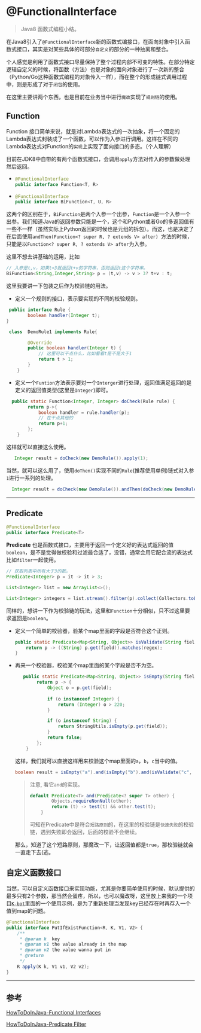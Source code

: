 # @FunctionalInterface

> Java8 函数式编程小结。

在Java8引入了`@FunctionalInterface`新的函数式编接口，在面向对象中引入函数式接口，其实是对某些具体的可部分`自定义`的部分的一种抽离和整合。

个人感觉是利用了函数式接口尽量保持了整个过程内部不可变的特性。在部分特定逻辑自定义的时候，将函数（方法）也是对象的面向对象进行了一次新的整合（Python/Go这种函数式编程的对象传入一样），而在整个的形成链式调用过程中，则是形成了对于`闭包`的使用。

在这里主要讲两个东西，也是目前在业务当中进行`魔改`实现了`规则链`的使用。

## Function

Function 接口简单来说，就是对Lambda表达式的一次抽象，将一个固定的Lambda表达式封装成了一个函数，可以作为入参进行调用。这样在不同的Lambda表达式对Function的`实现`上实现了面向接口的多态。（个人理解）

目前在JDK8中自带的有两个函数式接口，会调用`apply`方法对传入的参数做处理然后返回。

- ```java
  @FunctionalInterface
  public interface Function<T, R>
  
  ```

- ```java
  @FunctionalInterface
  public interface BiFunction<T, U, R>
  ```

这两个的区别在于，`BiFunction`是两个入参一个出参，`Function`是一个入参一个出参。我们知道Java的返回参数只能是一个，这个和Python或者Go的多返回值有一些不一样（虽然实际上Python返回的时候也是元组的拆包）。而这，也是决定了在后面使用`andThen(Function<? super R, ? extends V> after) `方法的时候，只能是以`Function<? super R, ? extends V> after`为入参。

这里不想去讲基础的运用，比如

```java
// 入参是t,v，如果t>3就返回t+v的字符串，否则返回t这个字符串。 
BiFunction<String,Integer,String> p = (t,v) -> v > 3? t+v : t; 
```

这里我要讲一下包装之后作为校验链的用法。

- 定义一个规则的接口，表示要实现的不同的校验规则。

```java
 public interface Rule {
        boolean handler(Integer t);
}

 class  DemoRule1 implements Rule{

        @Override
        public boolean handler(Integer t) {
            // 这里可以干点什么，比如看看t是不是大于1
            return t > 1;
        }
    }
```

- 定义一个`Funtion`方法表示要对一个`Interger`进行处理，返回值满足返回的是定义的返回值类型(这里是`Integer`)即可。

```java
  public static Function<Integer, Integer> doCheck(Rule rule) {
        return p->{
            boolean handler = rule.handler(p);
            // 在干点其他的
            return p+1;
        };
    }
```

这样就可以直接这么使用。

```java
   Integer result = doCheck(new DemoRule()).apply(1);
```

当然，就可以这么用了，使用`doThen()`实现不同的`Rule`(推荐使用单例)链式对入参`1`进行一系列的处理。

```java
  Integer result = doCheck(new DemoRule()).andThen(doCheck(new DemoRule1())).apply(1);
```

---

## Predicate

```java
@FunctionalInterface
public interface Predicate<T>
```

**Predicate** 也是函数式接口，主要用于返回一个定义好的表达式返回的值`boolean`，是不是觉得做校验和过滤最合适了，没错，通常会用它配合流的表达式比如`filter`一起使用。

```java
// 获取列表中所有大于3的数。
Predicate<Integer> p = it -> it > 3;

List<Integer> list = new ArrayList<>();

List<Integer> integers = list.stream().filter(p).collect(Collectors.toList());
```

同样的，想讲一下作为校验链的玩法，这里和`Function`十分相似，只不过这里要求返回是`boolean`。

- 定义一个简单的校验器，验某个map里面的字段是否符合这个正则。

  ```java
  public static Predicate<Map<String, Object>> isValidate(String field, String regex) {
      return p -> ((String) p.get(field)).matches(regex);
  }
  ```

- 再来一个校验器，校验某个map里面的某个字段是否不为空。

  ```java
     public static Predicate<Map<String, Object>> isEmpty(String field) {
          return p -> {
              Object o = p.get(field);
              
              if (o instanceof Integer) {
                  return (Integer) o > 220;
              }
  
              if (o instanceof String) {
                  return StringUtils.isEmpty(p.get(field));
              }
              return false;
          };
      }
  ```

  这样，我们就可以直接这样用来校验这个map里面的`a`，`b`，`c`当中的值。

  ```java
  boolean result = isEmpty("a").and(isEmpty("b").and(isValidate("c", "[abc]d+").test(map);
  ```

  > 注意, 看它`and`的实现。
  >
  > ```java
  > default Predicate<T> and(Predicate<? super T> other) {
  >         Objects.requireNonNull(other);
  >         return (t) -> test(t) && other.test(t);
  >     }
  > ```
  >
  > 可知在Predicate中是符合`短路原则`的，在这里的校验链是`快速失败`的校验链，遇到失败即会返回，后面的校验不会继续。

  那么，知道了这个短路原则，那魔改一下，让返回值都是`true`，那校验链就会一直走下去(逃。

  

## 自定义函数接口

当然，可以自定义函数接口来实现功能，尤其是你要简单使用的时候，默认提供的最多只有2个参数，那当然会蛋疼，所以，也可以魔改呀，这里放上来我的一个项目[`K-bot`](https://github.com/Koooooo-7/K-Bot)里面的一个使用示例，是为了重新处理当发现key已经存在时再存入一个值到map的问题。

```java
@FunctionalInterface
public interface PutIfExistFunction<R, K, V1, V2> {
    /**
     * @param k  key
     * @param v1 the value already in the map
     * @param v2 the value wanna put in
     * @return
     */
    R apply(K k, V1 v1, V2 v2);
}
```

---

## 参考

[HowToDoInJava-Functional Interfaces](https://howtodoinjava.com/java8/functional-interface-tutorial/)

[HowToDoInJava-Predicate Filter](https://howtodoinjava.com/java8/how-to-use-predicate-in-java-8/)









